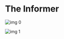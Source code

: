 # The Informer

![img 0](https://i.imgur.com/0i3bT2j.jpg)

![img 1](https://i.imgur.com/HY2MEnv.png)

